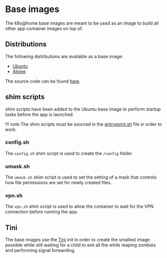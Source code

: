 # Base images

The k8s@home base images are meant to be used as an image to build
all other app container images on top of.

## Distributions

The following distributions are available as a base image:

- [Ubuntu][ubuntu]
- [Alpine][alpine]

The source code can be found [here].

## shim scripts

shim scripts have been added to the Ubuntu base image to perform startup tasks
before the app is launched.

!!! note
    The shim scripts must be sourced in the [entrypoint.sh] file in order
    to work.

### config.sh

The `config.sh` shim script is used to create the `/config` folder.

### umask.sh

The `umask.sh` shim script is used to set the setting of a mask that controls
how file permissions are set for newly created files.

### vpn.sh

The `vpn.sh` shim script is used to allow the container to wait for the VPN
connection before running the app.

## Tini

The base images use the [Tini][tini] init in order to create the smallest
image possible while still waiting for a child to exit all the while
reaping zombies and performing signal forwarding.

<!-- markdown-link-check-disable -->
[ubuntu]: https://github.com/k8s-at-home/container-images/pkgs/container/ubuntu
[alpine]: https://github.com/k8s-at-home/container-images/pkgs/container/alpine
<!-- markdown-link-check-enable -->
[here]: https://github.com/k8s-at-home/container-images/tree/main/base
[tini]: https://github.com/krallin/tini/
[entrypoint.sh]: ./creating-a-new-container-image.md#entrypointsh
